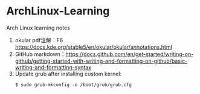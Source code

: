 # ArchLinux-Learning
Arch Linux learning notes

1. okular pdf注解：F6 https://docs.kde.org/stable5/en/okular/okular/annotations.html
2. GitHub markdown：https://docs.github.com/en/get-started/writing-on-github/getting-started-with-writing-and-formatting-on-github/basic-writing-and-formatting-syntax
3. Update grub after installing custom kernel:
   ```
   $ sudo grub-mkconfig -o /boot/grub/grub.cfg
   ```
